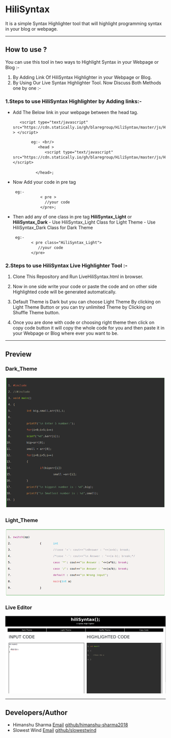 # HiliSyntax
It is a simple Syntax Highlighter tool that will highlight programming syntax in your blog or webpage.

---

## How to use ?
 You can use this tool in two ways to Highlight Syntax in your Webpage or Blog :-
1. By Adding Link Of HiliSyntax Highlighter in your Webpage or Blog.
2. By Using Our Live Syntax Highlighter Tool.
 Now Discuss Both Methods one by one :- 
 
### 1.Steps to use HiliSyntax Highlighter by Adding links:-
 
+ Add The Below link in your webpage between the head tag.
    
    ```
       <script type="text/javascript" src="https://cdn.statically.io/gh/blaregroup/HiliSyntax/master/js/HiliSyntax_Link.js" > </script>
    ```

    ```        
            eg:- <br/>
               <head > 
                  <script type="text/javascript" src="https://cdn.statically.io/gh/blaregroup/HiliSyntax/master/js/HiliSyntax_Link.js"></script>

              </head>;
     ```
 
+ Now Add your code in pre tag

     ```
      eg:- 
                 < pre >
                   //your code
                 </pre>;
     ```

+ Then add any of one class in pre tag **HiliSyntax_Light** or **HiliSyntax_Dark**
      - Use HiliSyntax_Light Class for Light Theme 
      - Use HiliSyntax_Dark  Class for Dark Theme
     
     ```
      eg:- 
             < pre class="HiliSyntax_Light">
                //your code
             </pre>
     ```       
   
  
  
    
### 2.Steps to use HiliSyntax Live Highlighter Tool :-

1. Clone This Repository and Run LiveHiliSyntax.html in browser.

2. Now in one side write your code or paste the code and on other side Highlighted code will be generated automatically.

3. Default Theme is Dark but you can choose Light Theme By clicking on Light Theme Button or you can try unlimited Theme by Clicking on Shuffle Theme button.

4. Once you are done with code or choosing right theme then click on copy code button it will copy the whole code for you and then paste it in your Webpage or Blog where ever you want to be. 
      
---           

## Preview
 
  ### Dark_Theme
  
  ![Dark Theme](img/DarkTheme.png "Dark Theme")
  
  ### Light_Theme
  
  ![Light Theme](img/LightTheme.png "Light Theme")
 
  ### Live Editor
  
  ![Live Editor](img/LiveDemo.png "Live Demo ")
  

---  

## Developers/Author
- Himanshu Sharma [Email](himanshusharma2972@gmail.com)   [github/himanshu-sharma2018](https://github.com/himanshu-sharma2018)
- Slowest Wind  [Email](slowestwind@gmail.com)   [github/slowestwind](https://github.com/slowestwind)
